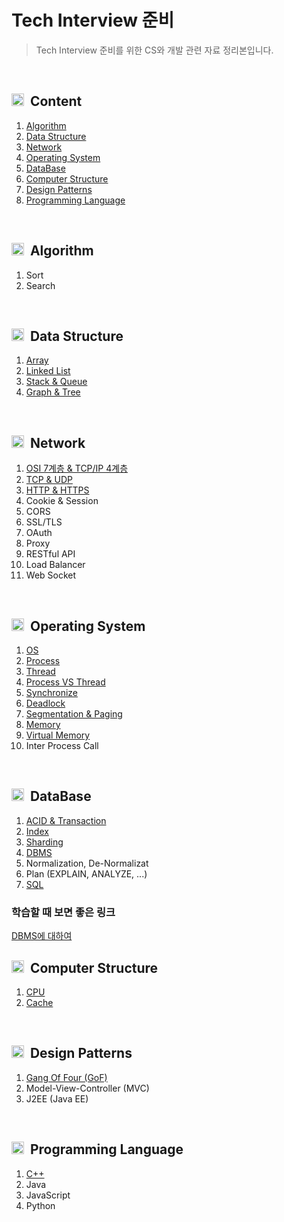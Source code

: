 # Tech Interview 준비

> Tech Interview 준비를 위한 CS와 개발 관련 자료 정리본입니다.
<br/>

## <img src="https://user-images.githubusercontent.com/29935137/198951789-663962ea-73e9-49b6-b418-cfe24d698433.svg" width="20px" height="20px"> &nbsp;Content
1. <a href="#algorithm"> Algorithm </a>
2. <a href="#data_structure"> Data Structure </a>
3. <a href="#network"> Network </a>
4. <a href="#os"> Operating System </a>
5. <a href="#db"> DataBase </a>
6. <a href="#computer_structure"> Computer Structure </a>
7. <a href="#design_pattern"> Design Patterns </a>
8. <a href="#programming_language"> Programming Language </a>
<br/>

<div id="algorithm"/>

## <img src="https://user-images.githubusercontent.com/29935137/198954604-52cbd384-fadb-4cd9-82ba-b19dafa779cb.svg" width="20px" height="20px"> &nbsp;Algorithm
1. Sort
2. Search
<br/>

<div id="data_structure"/>

## <img src="https://user-images.githubusercontent.com/29935137/198954607-299d69e0-4197-4c66-96be-7c20cc49ff88.svg" width="20px" height="20px"> &nbsp;Data Structure
1. [Array](https://github.com/anmyeondo/Tech_Study/blob/main/DataStructure/Array.md)
2. [Linked List](https://github.com/anmyeondo/Tech_Study/blob/main/DataStructure/LinkedList.md)
3. [Stack & Queue](https://github.com/anmyeondo/Tech_Study/blob/main/DataStructure/StackQueue.md)
4. [Graph & Tree](https://github.com/anmyeondo/Tech_Study/blob/main/DataStructure/Tree.md)
<br/>

<div id="network"/>

## <img src="https://user-images.githubusercontent.com/29935137/198954608-5103824c-db9b-42a0-ae6e-1a009828de8f.svg" width="20px" height="20px"> &nbsp;Network
1. [OSI 7계층 & TCP/IP 4계층](https://github.com/0seob/Tech_Study/blob/main/Network/OSI7.md)
2. [TCP & UDP](https://github.com/anmyeondo/Tech_Study/blob/main/Network/TCP_UDP.md)
3. [HTTP & HTTPS](https://github.com/anmyeondo/Tech_Study/blob/main/Network/HTTP_HTTPS.md)
4. Cookie & Session
5. CORS
6. SSL/TLS
7. OAuth
8. Proxy
9. RESTful API
10. Load Balancer
11. Web Socket
<br/>

<div id="os"/>

## <img src="https://user-images.githubusercontent.com/29935137/198955235-600d7719-346c-44c6-8aa4-cfddc61b77bf.svg" width="20px" height="20px"> &nbsp;Operating System
1. [OS](https://github.com/anmyeondo/Tech_Study/blob/main/OS/OS.md)
2. [Process](https://github.com/anmyeondo/Tech_Study/blob/main/OS/Process.md)
3. [Thread](https://github.com/anmyeondo/Tech_Study/blob/main/OS/Thread.md)
4. [Process VS Thread](https://github.com/anmyeondo/Tech_Study/blob/main/OS/ProcessVSThread.md)
5. [Synchronize](https://github.com/anmyeondo/Tech_Study/blob/main/OS/3_Synchronize.md)
6. [Deadlock](https://github.com/anmyeondo/Tech_Study/blob/main/OS/Deadlock.md)
7. [Segmentation & Paging](https://github.com/anmyeondo/Tech_Study/blob/main/OS/SegmentationAndPaging.md)
8. [Memory](https://github.com/anmyeondo/Tech_Study/blob/main/OS/Memory.md)
9. [Virtual Memory](https://github.com/anmyeondo/Tech_Study/blob/main/OS/VirtualMemory.md)
10. Inter Process Call
<br/>

<div id="db"/>

## <img src="https://user-images.githubusercontent.com/29935137/198954770-9d19588b-82a1-4375-b09e-050c96779012.svg" width="20px" height="20px"> &nbsp;DataBase
1. [ACID & Transaction](https://github.com/anmyeondo/Tech_Study/blob/main/DataBase/ACID%26Transaction.md)
2. [Index](https://github.com/anmyeondo/Tech_Study/blob/main/DataBase/Index.md)
3. [Sharding](https://github.com/anmyeondo/Tech_Study/blob/main/DataBase/Sharding.md)
4. [DBMS](https://github.com/anmyeondo/Tech_Study/blob/main/DataBase/DBMS.md)
5. Normalization, De-Normalizat
6. Plan (EXPLAIN, ANALYZE, ...)
7. [SQL](https://github.com/anmyeondo/Tech_Study/blob/main/DataBase/SQL.md)

### 학습할 때 보면 좋은 링크
[DBMS에 대하여](https://code-run.tistory.com/20)
<br/>

<div id="computer_structure"/>

## <img src="https://user-images.githubusercontent.com/29935137/198954764-3e25656f-cf5b-413c-ac46-d4d694f684d4.svg" width="20px" height="20px"> &nbsp;Computer Structure
1. [CPU](https://github.com/anmyeondo/Tech_Study/blob/main/ComputerStructure/CPU.md)
2. [Cache](https://github.com/anmyeondo/Tech_Study/blob/main/ComputerStructure/Cache.md)
<br/>

<div id="design_pattern"/>

## <img src="https://user-images.githubusercontent.com/29935137/198955416-b3f360ee-fa58-45e2-b4ea-85a0a53d6cac.svg" width="20px" height="20px"> &nbsp;Design Patterns
1. [Gang Of Four (GoF)](https://github.com/anmyeondo/Tech_Study/tree/main/DesignPatterns/GoF)
2. Model-View-Controller (MVC)
3. J2EE (Java EE) 
<br/>

<div id="programming_language"/>

## <img src="https://user-images.githubusercontent.com/29935137/202966269-33ff0b33-1e5c-4a30-b658-a5e604b84257.svg" width="20px" height="20px"> &nbsp;Programming Language
1. [C++](https://github.com/anmyeondo/Tech_Study/blob/main/%EC%96%B8%EC%96%B4%20%EB%B3%84%20%EB%A9%B4%EC%A0%91%EC%A0%95%EB%A6%AC/C%2B%2B.md)
2. Java
3. JavaScript
4. Python


